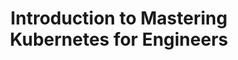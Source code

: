 ---
title: "Introduction to Mastering Kubernetes for Engineers"
description: "This learning path provides an introduction to Kubernetes, focusing on its architecture, components, and how to manage clusters effectively."
themeColor: "#3C494F"
cardImage: "/images/learning-path/kubernetes-icon.svg"
weight: 1
---